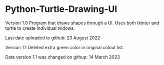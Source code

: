 # Python-Turtle-Drawing-UI

Version 1.0
Program that draws shapes through a UI.  Uses both tkinter and turtle to create individual widows.

Last date uploaded to github: 23 August 2022


Version 1.1
Deleted extra green color in original colout list.

Date version 1.1 was changed on githup: 14 March 2023
